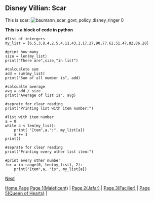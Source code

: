 ## **Disney Villian: Scar**
This is scar: 
![baumann_scar_govt_policy_disney_ringer 0](https://user-images.githubusercontent.com/128009383/225700342-a8b84e1b-b479-40f5-af8b-34fdc7a11843.jpg)

**This is a block of code in python**
```
#list of intergers
my_list = [6,5,3,8,4,2,5,4,11,43,1,17,27,90,77,62,51,47,82,86,20]

#print how many 
size = len(my_list)
print("There are",size,"in list")

#calcualete sum
add = sum(my_list)
print("Sum of all number is", add)

#calcualte average
avg = add / size
print("Average of list is", avg)

#seprate for clear reading
print("Printing list with item number:")

#list with item number
a = 0
while a < len(my_list):
    print( "Item",a,":", my_list[a])
    a += 1
print()

#seprate for clear reading
print("Printing every other list item:")

#print every other number
for a in range(0, len(my_list), 2):
    print("Item",a, "is", my_list[a])
```
[Next](markdown_page_5.md)

[Home Page](Home_page.md)
[Page 1(Maleficent)](markdown_page_1.md) | 
[Page 2(Jafar)](markdown_page_2.md) | 
[Page 3(Facilier)](markdown_page_3.md) | 
[Page 5(Queen of Hearts)](markdown_page_5.md) |
